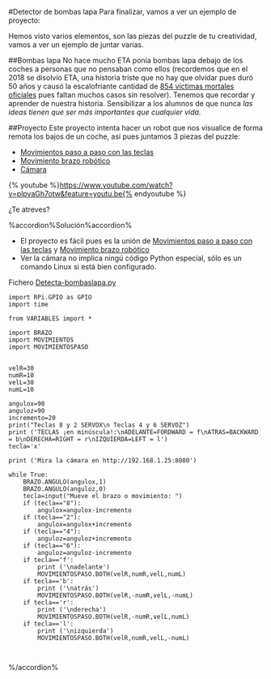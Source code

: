 #Detector de bombas lapa
Para finalizar, vamos a ver un ejemplo de proyecto:

Hemos visto varios elementos, son las piezas del puzzle de tu creatividad, vamos a ver un ejemplo de juntar varias.

##Bombas lapa
No hace mucho ETA ponía bombas lapa debajo de los coches a personas que no pensaban como ellos (recordemos que en el 2018 se disolvío ETA, una historia triste que no hay que olvidar pues duró 50 años y causó la escalofriante cantidad de [854 víctimas mortales oficiales](https://elpais.com/especiales/eta/victimas/) pues faltan muchos casos sin resolver). Tenemos que recordar y aprender de nuestra historia. Sensibilizar a los alumnos de que nunca _las ideas tienen que ser más importantes que cualquier vida._

##Proyecto
 Este proyecto intenta hacer un robot que nos visualice de forma remota los bajos de un coche, así pues juntamos 3 piezas del puzzle:
* [Movimientos paso a paso con las teclas](/35-m2-movimientos-con-paso.md)
* [Movimiento brazo robótico](/6-servos/72-test-brazo.md)
* [Cámara](/8-camara/84-ver-la-camara.md)

{% youtube %}https://www.youtube.com/watch?v=plpvaGh7otw&feature=youtu.be{% endyoutube %}

¿Te atreves?

%accordion%Solución%accordion%

* El proyecto es fácil pues es la unión de [Movimientos paso a paso con las teclas](/35-m2-movimientos-con-paso.md) y [Movimiento brazo robótico](/6-servos/72-test-brazo.md)
* Ver la cámara no implica ningú código Python especial, sólo es un comando Linux si está bien configurado.

Fichero [Detecta-bombaslapa.py](https://github.com/JavierQuintana/AlphabotPython/)

```cpp+lineNumbers:true
import RPi.GPIO as GPIO
import time

from VARIABLES import *

import BRAZO
import MOVIMIENTOS
import MOVIMIENTOSPASO


velR=30
numR=10
velL=30
numL=10

angulox=90
anguloz=90
incremento=20
print("Teclas 8 y 2 SERVOX\n Teclas 4 y 6 SERVOZ")
print ('TECLAS ¡en minúscula!:\nADELANTE=FORDWARD = f\nATRAS=BACKWARD = b\nDERECHA=RIGHT = r\nIZQUIERDA=LEFT = l')
tecla='x'

print ('Mira la cámara en http://192.168.1.25:8080')

while True:
    BRAZO.ANGULO(angulox,1)
    BRAZO.ANGULO(anguloz,0)
    tecla=input("Mueve el brazo o movimiento: ")
    if (tecla=="8"):
        angulox=angulox-incremento
    if (tecla=="2"):
        angulox=angulox+incremento
    if (tecla=="4"):
        anguloz=anguloz+incremento
    if (tecla=="6"):
        anguloz=anguloz-incremento
    if tecla=='f':
        print ('\nadelante')
        MOVIMIENTOSPASO.BOTH(velR,numR,velL,numL)
    if tecla=='b':
        print ('\natrás')
        MOVIMIENTOSPASO.BOTH(velR,-numR,velL,-numL)
    if tecla=='r':
        print ('\nderecha')
        MOVIMIENTOSPASO.BOTH(velR,-numR,velL,numL)
    if tecla=='l':
        print ('\nizquierda')
        MOVIMIENTOSPASO.BOTH(velR,numR,velL,-numL)
        
    
```
%/accordion%

